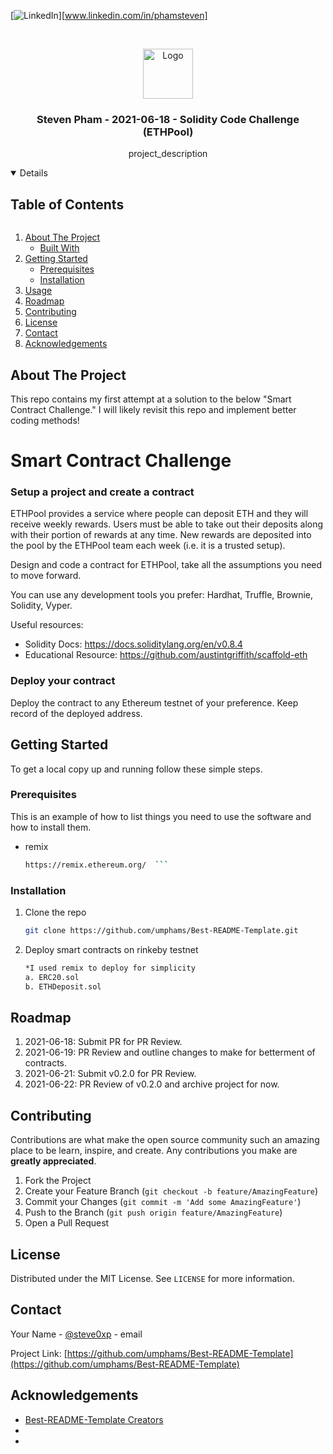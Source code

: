 <!--
*** Thanks for checking out the Best-README-Template. If you have a suggestion
*** that would make this better, please fork the repo and create a pull request
*** or simply open an issue with the tag "enhancement".
*** Thanks again! Now go create something AMAZING! :D
***
***
***
*** To avoid retyping too much info. Do a search and replace for the following:
*** umphams, Best-README-Template, steve0xp, email, project_title, project_description
-->



<!-- PROJECT SHIELDS -->
<!--
*** I'm using markdown "reference style" links for readability.
*** Reference links are enclosed in brackets [ ] instead of parentheses ( ).
*** See the bottom of this document for the declaration of the reference variables
*** for contributors-url, forks-url, etc. This is an optional, concise syntax you may use.
*** https://www.markdownguide.org/basic-syntax/#reference-style-links
-->
<!-- [![Contributors][contributors-shield]][contributors-url]
[![Forks][forks-shield]][forks-url]
[![Stargazers][stars-shield]][stars-url]
[![Issues][issues-shield]][issues-url]
[![MIT License][license-shield]][license-url] -->
[![LinkedIn][linkedin-shield]][www.linkedin.com/in/phamsteven]



<!-- PROJECT LOGO -->
<br />
<p align="center">
  <a href="https://github.com/umphams/Best-README-Template">
    <img src="images/logo.png" alt="Logo" width="80" height="80">
  </a>

  <h3 align="center">Steven Pham - 2021-06-18 - Solidity Code Challenge (ETHPool)</h3>

  <p align="center">
    project_description
    <br />
    <a ETHPool contracts (main file called ETHDeposit) that allows users to deposit ETH and collect rewards deposited by contract owner every 7 days. >
    <!-- <a href="https://github.com/umphams/Best-README-Template"><strong>Explore the docs »</strong></a>
    <br />
    <br />
    <a href="https://github.com/umphams/Best-README-Template">View Demo</a>
    ·
    <a href="https://github.com/umphams/Best-README-Template/issues">Report Bug</a>
    ·
    <a href="https://github.com/umphams/Best-README-Template/issues">Request Feature</a>
  </p>
</p> -->



<!-- TABLE OF CONTENTS -->
<details open="open">
  <summary><h2 style="display: inline-block">Table of Contents</h2></summary>
  <ol>
    <li>
      <a href="#about-the-project">About The Project</a>
      <ul>
        <li><a href="#built-with">Built With</a></li>
      </ul>
    </li>
    <li>
      <a href="#getting-started">Getting Started</a>
      <ul>
        <li><a href="#prerequisites">Prerequisites</a></li>
        <li><a href="#installation">Installation</a></li>
      </ul>
    </li>
    <li><a href="#usage">Usage</a></li>
    <li><a href="#roadmap">Roadmap</a></li>
    <li><a href="#contributing">Contributing</a></li>
    <li><a href="#license">License</a></li>
    <li><a href="#contact">Contact</a></li>
    <li><a href="#acknowledgements">Acknowledgements</a></li>
  </ol>
</details>



<!-- ABOUT THE PROJECT -->
## About The Project

<!-- [![Product Name Screen Shot][product-screenshot]](https://example.com) -->

This repo contains my first attempt at a solution to the below "Smart Contract Challenge." I will likely revisit this repo and implement better coding methods!

# Smart Contract Challenge

### Setup a project and create a contract

ETHPool provides a service where people can deposit ETH and they will receive weekly rewards. Users must be able to take out their deposits along with their portion of rewards at any time. New rewards are deposited into the pool by the ETHPool team each week (i.e. it is a trusted setup).

Design and code a contract for ETHPool, take all the assumptions you need to move forward.

You can use any development tools you prefer: Hardhat, Truffle, Brownie, Solidity, Vyper.

Useful resources:
- Solidity Docs: https://docs.soliditylang.org/en/v0.8.4
- Educational Resource: https://github.com/austintgriffith/scaffold-eth

### Deploy your contract

Deploy the contract to any Ethereum testnet of your preference. Keep record of the deployed address.
<!-- Here's a blank template to get started:
**To avoid retyping too much info. Do a search and replace with your text editor for the following:**
`umphams`, `Best-README-Template`, `steve0xp`, `email`, `project_title`, `project_description` -->


<!-- ### Built With

* []()
* []()
* []() -->



<!-- GETTING STARTED -->
## Getting Started

To get a local copy up and running follow these simple steps.

### Prerequisites

This is an example of how to list things you need to use the software and how to install them.
* remix
  ```sh
  https://remix.ethereum.org/  ```
  ```

### Installation

1. Clone the repo
   ```sh
   git clone https://github.com/umphams/Best-README-Template.git
   ```
2. Deploy smart contracts on rinkeby testnet
   ```sh
   *I used remix to deploy for simplicity
   a. ERC20.sol
   b. ETHDeposit.sol
   ```



<!-- USAGE EXAMPLES -->
<!-- ## Usage

Use this space to show useful examples of how a project can be used. Additional screenshots, code examples and demos work well in this space. You may also link to more resources.

_For more examples, please refer to the [Documentation](https://example.com)_ -->



<!-- ROADMAP -->
## Roadmap

1. 2021-06-18: Submit PR for PR Review.
2. 2021-06-19: PR Review and outline changes to make for betterment of contracts.
3. 2021-06-21: Submit v0.2.0 for PR Review.
4. 2021-06-22: PR Review of v0.2.0 and archive project for now.

<!-- See the [open issues](https://github.com/umphams/Best-README-Template/issues) for a list of proposed features (and known issues). -->



<!-- CONTRIBUTING -->
## Contributing

Contributions are what make the open source community such an amazing place to be learn, inspire, and create. Any contributions you make are **greatly appreciated**.

1. Fork the Project
2. Create your Feature Branch (`git checkout -b feature/AmazingFeature`)
3. Commit your Changes (`git commit -m 'Add some AmazingFeature'`)
4. Push to the Branch (`git push origin feature/AmazingFeature`)
5. Open a Pull Request



<!-- LICENSE -->
## License

Distributed under the MIT License. See `LICENSE` for more information.



<!-- CONTACT -->
## Contact

Your Name - [@steve0xp](https://twitter.com/steve0xp) - email

Project Link: [https://github.com/umphams/Best-README-Template](https://github.com/umphams/Best-README-Template)



<!-- ACKNOWLEDGEMENTS -->
## Acknowledgements

* [Best-README-Template Creators](https://github.com/othneildrew/Best-README-Template)
* []()
* []()





<!-- MARKDOWN LINKS & IMAGES -->
<!-- https://www.markdownguide.org/basic-syntax/#reference-style-links -->
[contributors-shield]: https://img.shields.io/github/contributors/umphams/repo.svg?style=for-the-badge
[contributors-url]: https://github.com/umphams/repo/graphs/contributors
[forks-shield]: https://img.shields.io/github/forks/umphams/repo.svg?style=for-the-badge
[forks-url]: https://github.com/umphams/repo/network/members
[stars-shield]: https://img.shields.io/github/stars/umphams/repo.svg?style=for-the-badge
[stars-url]: https://github.com/umphams/repo/stargazers
[issues-shield]: https://img.shields.io/github/issues/umphams/repo.svg?style=for-the-badge
[issues-url]: https://github.com/umphams/repo/issues
[license-shield]: https://img.shields.io/github/license/umphams/repo.svg?style=for-the-badge
[license-url]: https://github.com/umphams/repo/blob/master/LICENSE.txt
[linkedin-shield]: https://img.shields.io/badge/-LinkedIn-black.svg?style=for-the-badge&logo=linkedin&colorB=555
[linkedin-url]: https://linkedin.com/in/umphams
